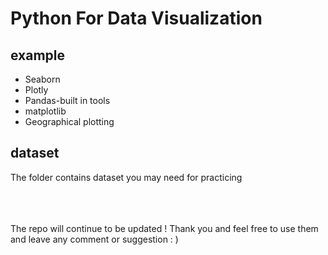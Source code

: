 # Python For Data Visualization

## example
* Seaborn
* Plotly
* Pandas-built in tools
* matplotlib
* Geographical plotting

## dataset
The folder contains dataset you may need for practicing


<br />
<br />
<br />
The repo will continue to be updated !
Thank you and feel free to use them and leave any comment or suggestion : )

